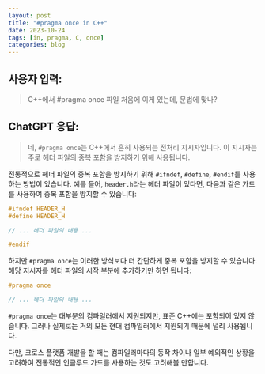 ```yaml
---
layout: post
title: "#pragma once in C++"
date: 2023-10-24
tags: [in, pragma, C, once]
categories: blog
---
```


## 사용자 입력:
> C++에서 #pragma once 파일 처음에 이게 있는데, 문법에 맞나?

## ChatGPT 응답:
> 네, `#pragma once`는 C++에서 흔히 사용되는 전처리 지시자입니다. 이 지시자는 주로 헤더 파일의 중복 포함을 방지하기 위해 사용됩니다.

전통적으로 헤더 파일의 중복 포함을 방지하기 위해 `#ifndef`, `#define`, `#endif`를 사용하는 방법이 있습니다. 예를 들어, `header.h`라는 헤더 파일이 있다면, 다음과 같은 가드를 사용하여 중복 포함을 방지할 수 있습니다:

```cpp
#ifndef HEADER_H
#define HEADER_H

// ... 헤더 파일의 내용 ...

#endif
```

하지만 `#pragma once`는 이러한 방식보다 더 간단하게 중복 포함을 방지할 수 있습니다. 해당 지시자를 헤더 파일의 시작 부분에 추가하기만 하면 됩니다:

```cpp
#pragma once

// ... 헤더 파일의 내용 ...
```

`#pragma once`는 대부분의 컴파일러에서 지원되지만, 표준 C++에는 포함되어 있지 않습니다. 그러나 실제로는 거의 모든 현대 컴파일러에서 지원되기 때문에 널리 사용됩니다.

다만, 크로스 플랫폼 개발을 할 때는 컴파일러마다의 동작 차이나 일부 예외적인 상황을 고려하여 전통적인 인클루드 가드를 사용하는 것도 고려해볼 만합니다.

